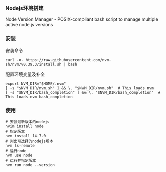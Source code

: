 ### Nodejs环境搭建

Node Version Manager - POSIX-compliant bash script to manage multiple active node.js versions

### 安装

安装命令

```shell
curl -o- https://raw.githubusercontent.com/nvm-sh/nvm/v0.39.3/install.sh | bash
```

配置环境变量及补全

```shell
export NVM_DIR="$HOME/.nvm"
[ -s "$NVM_DIR/nvm.sh" ] && \. "$NVM_DIR/nvm.sh"  # This loads nvm
[ -s "$NVM_DIR/bash_completion" ] && \. "$NVM_DIR/bash_completion"  # This loads nvm bash_completion
```

### 使用

```shell
# 安装最新版本的nodejs
nvim install node
# 指定版本
nvm install 14.7.0
# 列出可选择的nodejs版本
nvm ls-remote
# 运行node
nvm use node
# 运行并指定版本
nvm run node --version 

```


